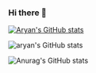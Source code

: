 ### Hi there 👋

[![Aryan's GitHub stats](https://github-readme-stats.vercel.app/api?username=aryandayal)](https://github.com/anuraghazra/github-readme-stats)

![aryan's GitHub stats](https://github-readme-stats.vercel.app/api?username=aryandayal&hide=contribs,prs)

![Anurag's GitHub stats](https://github-readme-stats.vercel.app/api?username=aryandayal&count_private=true)
